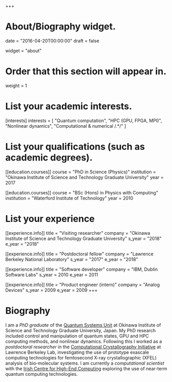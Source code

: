 +++
# About/Biography widget.

date = "2016-04-20T00:00:00"
draft = false

widget = "about"

# Order that this section will appear in.
weight = 1

# List your academic interests.
[interests]
  interests = [
    "Quantum computation",
    "HPC (GPU, FPGA, MPI)",
    "Nonlinear dynamics",
    "Computational & numerical /.*/"
  ]

# List your qualifications (such as academic degrees).
[[education.courses]]
  course = "PhD in Science (Physics)"
  institution = "Okinawa Institute of Science and Technology Graduate University"
  year = 2017

[[education.courses]]
  course = "BSc (Hons) in Physics with Computing"
  institution = "Waterford Institute of Technology"
  year = 2010

# List your experience
[[experience.info]]
  title = "Visiting researcher"
  company = "Okinawa Institute of Science and Technology Graduate University"
  s_year = "2018"
  e_year = "2018"

[[experience.info]]
  title = "Postdoctoral fellow"
  company = "Lawrence Berkeley National Laboratory"
  s_year = "2017"
  e_year = "2018"


[[experience.info]]
  title = "Software developer"
  company = "IBM, Dublin Software Labs"
  s_year = 2010
  e_year = 2011

[[experience.info]]
  title = "Product engineer (intern)"
  company = "Analog Devices"
  s_year = 2009
  e_year = 2009
+++

# Biography

I am a *PhD graduate* of the [Quantum Systems Unit](https://groups.oist.jp/qsu) at Okinawa Institute of Science and Technology Graduate University, Japan. My PhD research included control and manipulation of quantum states, GPU and HPC computing methods, and nonlinear dynamics. Following this I worked as a *postdoctoral researcher* in the [Computational Crystallography Initiative](cci.lbl.gov) at Lawrence Berkeley Lab, investigating the use of prototype exascale computing technologies for femtosecond X-ray crystallographic (XFEL) analysis of bio-molecular systems. I am currently a *computational scientist* with the [Irish Centre for High-End Computing](http://ichec.ie/) exploring the use of near-term quantum computing technologies.
